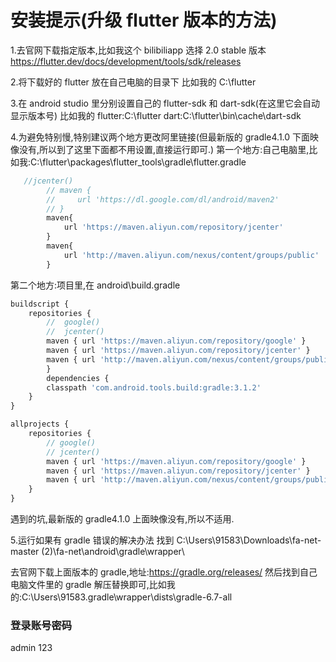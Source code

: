 # 安装提示(升级 flutter 版本的方法)

1.去官网下载指定版本,比如我这个 bilibiliapp 选择 2.0 stable 版本
https://flutter.dev/docs/development/tools/sdk/releases

2.将下载好的 flutter 放在自己电脑的目录下
比如我的
C:\flutter

3.在 android studio 里分别设置自己的 flutter-sdk 和 dart-sdk(在这里它会自动显示版本号)
比如我的
flutter:C:\flutter
dart:C:\flutter\bin\cache\dart-sdk

4.为避免特别慢,特别建议两个地方更改阿里链接(但最新版的 gradle4.1.0 下面映像没有,所以到了这里下面都不用设置,直接运行即可.)
第一个地方:自己电脑里,比如我:C:\flutter\packages\flutter_tools\gradle\flutter.gradle

```js
   //jcenter()
        // maven {
        //     url 'https://dl.google.com/dl/android/maven2'
        // }
        maven{
            url 'https://maven.aliyun.com/repository/jcenter'
        }
        maven{
            url 'http://maven.aliyun.com/nexus/content/groups/public'
        }
```

第二个地方:项目里,在 android\build.gradle

```js
buildscript {
    repositories {
        //  google()
        //  jcenter()
        maven { url 'https://maven.aliyun.com/repository/google' }
        maven { url 'https://maven.aliyun.com/repository/jcenter' }
        maven { url 'http://maven.aliyun.com/nexus/content/groups/public'}
        }
        dependencies {
        classpath 'com.android.tools.build:gradle:3.1.2'
    }
}

allprojects {
    repositories {
        // google()
        // jcenter()
        maven { url 'https://maven.aliyun.com/repository/google' }
        maven { url 'https://maven.aliyun.com/repository/jcenter' }
        maven { url 'http://maven.aliyun.com/nexus/content/groups/public' }
    }
}
```

遇到的坑,最新版的 gradle4.1.0 上面映像没有,所以不适用.

5.运行如果有 gradle 错误的解决办法
找到 C:\Users\91583\Downloads\fa-net-master (2)\fa-net\android\gradle\wrapper\

去官网下载上面版本的 gradle,地址:https://gradle.org/releases/
然后找到自己电脑文件里的 gradle 解压替换即可,比如我的:C:\Users\91583\.gradle\wrapper\dists\gradle-6.7-all


### 登录账号密码
admin
123